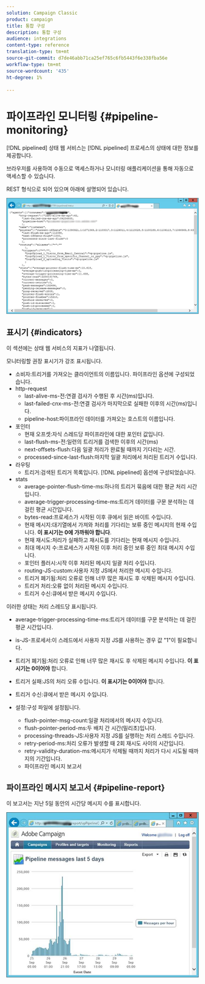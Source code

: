 ```yaml
---
solution: Campaign Classic
product: campaign
title: 통합 구성
description: 통합 구성
audience: integrations
content-type: reference
translation-type: tm+mt
source-git-commit: d7de46abb71ca25ef765c6fb5443f6e338fba56e
workflow-type: tm+mt
source-wordcount: '435'
ht-degree: 1%

---
```



# 파이프라인 모니터링 {#pipeline-monitoring}

[!DNL pipelined] 상태 웹 서비스는 [!DNL pipelined] 프로세스의 상태에 대한 정보를 제공합니다.

브라우저를 사용하여 수동으로 액세스하거나 모니터링 애플리케이션을 통해 자동으로 액세스할 수 있습니다.

REST 형식으로 되어 있으며 아래에 설명되어 있습니다.

![](assets/triggers_8.png)

## 표시기 {#indicators}

이 섹션에는 상태 웹 서비스의 지표가 나열됩니다.

모니터링할 권장 표시기가 강조 표시됩니다.

* 소비자:트리거를 가져오는 클라이언트의 이름입니다. 파이프라인 옵션에 구성되었습니다.
* http-request
   * last-alive-ms-전:연결 검사가 수행된 후 시간(ms)입니다.
   * last-failed-cnx-ms-전:연결 검사가 마지막으로 실패한 이후의 시간(ms)입니다.
   * pipeline-host:파이프라인 데이터를 가져오는 호스트의 이름입니다.
* 포인터
   * 현재 오프셋:자식 스레드당 파이프라인에 대한 포인터 값입니다.
   * last-flush-ms-전:일련의 트리거를 검색한 이후의 시간(ms)
   * next-offsets-flush:다음 일괄 처리가 완료될 때까지 기다리는 시간.
   * processed-since-last-flush:마지막 일괄 처리에서 처리된 트리거 수입니다.
* 라우팅
   * 트리거:검색된 트리거 목록입니다. [!DNL pipelined] 옵션에 구성되었습니다.
* stats
   * average-pointer-flush-time-ms:하나의 트리거 묶음에 대한 평균 처리 시간입니다.
   * average-trigger-processing-time-ms:트리거 데이터를 구문 분석하는 데 걸린 평균 시간입니다.
   * bytes-read:프로세스가 시작된 이후 큐에서 읽은 바이트 수입니다.
   * 현재 메시지:대기열에서 가져와 처리를 기다리는 보류 중인 메시지의 현재 수입니다. **이 표시기는 0에 가까워야 합니다**.
   * 현재 재시도:처리가 실패하고 재시도를 기다리는 현재 메시지 수입니다.
   * 최대 메시지 수:프로세스가 시작된 이후 처리 중인 보류 중인 최대 메시지 수입니다.
   * 포인터 플러시:시작 이후 처리된 메시지 일괄 처리 수입니다.
   * routing-JS-custom:사용자 지정 JS에서 처리한 메시지 수입니다.
   * 트리거 폐기됨:처리 오류로 인해 너무 많은 재시도 후 삭제된 메시지 수입니다.
   * 트리거 처리:오류 없이 처리된 메시지 수입니다.
   * 트리거 수신:큐에서 받은 메시지 수입니다.

이러한 상태는 처리 스레드당 표시됩니다.

* average-trigger-processing-time-ms:트리거 데이터를 구문 분석하는 데 걸린 평균 시간입니다.
* is-JS-프로세서:이 스레드에서 사용자 지정 JS를 사용하는 경우 값 &quot;1&quot;이 필요합니다.
* 트리거 폐기됨:처리 오류로 인해 너무 많은 재시도 후 삭제된 메시지 수입니다. **이 표시기는 0이어야** 합니다.
* 트리거 실패:JS의 처리 오류 수입니다. **이 표시기는 0이어야** 합니다.
* 트리거 수신:큐에서 받은 메시지 수입니다.

* 설정:구성 파일에 설정됩니다.
   * flush-pointer-msg-count:일괄 처리에서의 메시지 수입니다.
   * flush-pointer-period-ms:두 배치 간 시간(밀리초)입니다.
   * processing-threads-JS:사용자 지정 JS를 실행하는 처리 스레드 수입니다.
   * retry-period-ms:처리 오류가 발생할 때 2회 재시도 사이의 시간입니다.
   * retry-validity-duration-ms:메시지가 삭제될 때까지 처리가 다시 시도될 때까지의 기간입니다.
   * 파이프라인 메시지 보고서

## 파이프라인 메시지 보고서 {#pipeline-report}

이 보고서는 지난 5일 동안의 시간당 메시지 수를 표시합니다.

![](assets/triggers_9.png)
